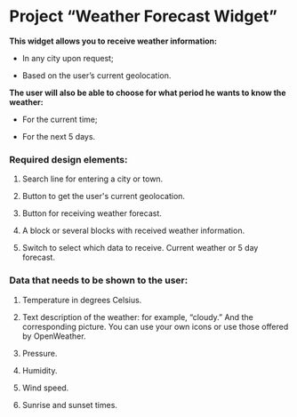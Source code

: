 # Project “Weather Forecast Widget”

**This widget allows you to receive weather information:**

- In any city upon request;

- Based on the user’s current geolocation.

**The user will also be able to choose for what period he wants to know the weather:**

- For the current time;

- For the next 5 days.


### Required design elements:

1. Search line for entering a city or town.

2. Button to get the user's current geolocation.

3. Button for receiving weather forecast.

4. A block or several blocks with received weather information.

5. Switch to select which data to receive. Current weather or 5 day forecast.

### Data that needs to be shown to the user:

1. Temperature in degrees Celsius.

2. Text description of the weather: for example, “cloudy.” And the corresponding picture. You can use your own icons or use those offered by OpenWeather.

3. Pressure.

4. Humidity.

5. Wind speed.

6. Sunrise and sunset times.